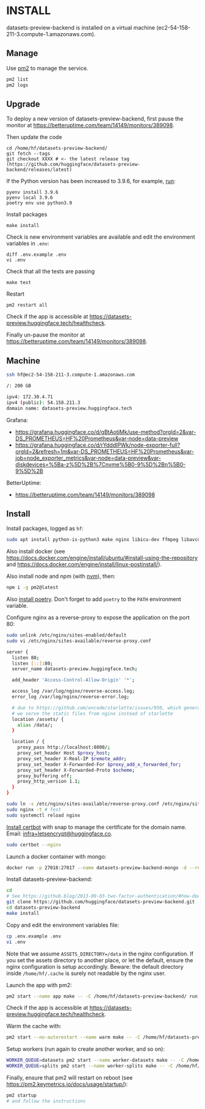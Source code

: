 # INSTALL

datasets-preview-backend is installed on a virtual machine (ec2-54-158-211-3.compute-1.amazonaws.com).

## Manage

Use [pm2](https://pm2.keymetrics.io/docs/usage/quick-start/#cheatsheet) to manage the service.

```bash
pm2 list
pm2 logs
```

## Upgrade

To deploy a new version of datasets-preview-backend, first pause the monitor at https://betteruptime.com/team/14149/monitors/389098.

Then update the code

```
cd /home/hf/datasets-preview-backend/
git fetch --tags
git checkout XXXX # <- the latest release tag (https://github.com/huggingface/datasets-preview-backend/releases/latest)
```

If the Python version has been increased to 3.9.6, for example, [run](https://stackoverflow.com/a/65589331/7351594):

```
pyenv install 3.9.6
pyenv local 3.9.6
poetry env use python3.9
```

Install packages

```
make install
```

Check is new environment variables are available and edit the environment variables in `.env`:

```
diff .env.example .env
vi .env
```

Check that all the tests are passing

```
make test
```

Restart

```
pm2 restart all
```

Check if the app is accessible at https://datasets-preview.huggingface.tech/healthcheck.

Finally un-pause the monitor at https://betteruptime.com/team/14149/monitors/389098.

## Machine

```bash
ssh hf@ec2-54-158-211-3.compute-1.amazonaws.com

/: 200 GB

ipv4: 172.30.4.71
ipv4 (public): 54.158.211.3
domain name: datasets-preview.huggingface.tech
```

Grafana:

- https://grafana.huggingface.co/d/gBtAotjMk/use-method?orgId=2&var-DS_PROMETHEUS=HF%20Prometheus&var-node=data-preview
- https://grafana.huggingface.co/d/rYdddlPWk/node-exporter-full?orgId=2&refresh=1m&var-DS_PROMETHEUS=HF%20Prometheus&var-job=node_exporter_metrics&var-node=data-preview&var-diskdevices=%5Ba-z%5D%2B%7Cnvme%5B0-9%5D%2Bn%5B0-9%5D%2B

BetterUptime:

- https://betteruptime.com/team/14149/monitors/389098

## Install

Install packages, logged as `hf`:

```bash
sudo apt install python-is-python3 make nginx libicu-dev ffmpeg libavcodec-extra libsndfile1
```

Also install docker (see https://docs.docker.com/engine/install/ubuntu/#install-using-the-repository and https://docs.docker.com/engine/install/linux-postinstall/).

Also install node and npm (with [nvm](https://github.com/nvm-sh/nvm)), then:

```bash
npm i -g pm2@latest
```

Also [install poetry](https://python-poetry.org/docs/master/#installation). Don't forget to add `poetry` to the `PATH` environment variable.

Configure nginx as a reverse-proxy to expose the application on the port 80:

```bash
sudo unlink /etc/nginx/sites-enabled/default
sudo vi /etc/nginx/sites-available/reverse-proxy.conf
```

```bash
server {
  listen 80;
  listen [::]:80;
  server_name datasets-preview.huggingface.tech;

  add_header 'Access-Control-Allow-Origin' '*';

  access_log /var/log/nginx/reverse-access.log;
  error_log /var/log/nginx/reverse-error.log;

  # due to https://github.com/encode/starlette/issues/950, which generates errors in Safari: https://developer.apple.com/library/archive/documentation/AppleApplications/Reference/SafariWebContent/CreatingVideoforSafarioniPhone/CreatingVideoforSafarioniPhone.html#//apple_ref/doc/uid/TP40006514-SW6
  # we serve the static files from nginx instead of starlette
  location /assets/ {
    alias /data/;
  }

  location / {
    proxy_pass http://localhost:8000/;
    proxy_set_header Host $proxy_host;
    proxy_set_header X-Real-IP $remote_addr;
    proxy_set_header X-Forwarded-For $proxy_add_x_forwarded_for;
    proxy_set_header X-Forwarded-Proto $scheme;
    proxy_buffering off;
    proxy_http_version 1.1;
  }
}
```

```bash
sudo ln -s /etc/nginx/sites-available/reverse-proxy.conf /etc/nginx/sites-enabled/reverse-proxy.conf
sudo nginx -t # Test
sudo systemctl reload nginx
```

[Install certbot](https://certbot.eff.org/lets-encrypt/ubuntufocal-nginx) with snap to manage the certificate for the domain name. Email: infra+letsencrypt@huggingface.co.

```bash
sudo certbot --nginx
```

Launch a docker container with mongo:

```bash
docker run -p 27018:27017 --name datasets-preview-backend-mongo -d --restart always mongo:latest
```

Install datasets-preview-backend:

```bash
cd
# See https://github.blog/2013-09-03-two-factor-authentication/#how-does-it-work-for-command-line-git for authentication
git clone https://github.com/huggingface/datasets-preview-backend.git
cd datasets-preview-backend
make install
```

Copy and edit the environment variables file:

```bash
cp .env.example .env
vi .env
```

Note that we assume `ASSETS_DIRECTORY=/data` in the nginx configuration. If you set the assets directory to another place, or let the default, ensure the nginx configuration is setup accordingly. Beware: the default directory inside `/home/hf/.cache` is surely not readable by the nginx user.

Launch the app with pm2:

```bash
pm2 start --name app make -- -C /home/hf/datasets-preview-backend/ run
```

Check if the app is accessible at https://datasets-preview.huggingface.tech/healthcheck.

Warm the cache with:

```bash
pm2 start --no-autorestart --name warm make -- -C /home/hf/datasets-preview-backend/ warm
```

Setup workers (run again to create another worker, and so on):

```bash
WORKER_QUEUE=datasets pm2 start --name worker-datasets make -- -C /home/hf/datasets-preview-backend/ worker
WORKER_QUEUE=splits pm2 start --name worker-splits make -- -C /home/hf/datasets-preview-backend/ worker
```

Finally, ensure that pm2 will restart on reboot (see https://pm2.keymetrics.io/docs/usage/startup/):

```bash
pm2 startup
# and follow the instructions
```
